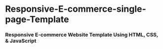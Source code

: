 # Responsive-E-commerce-single-page-Template

### Responsive E-commerce Website Template Using HTML, CSS, & JavaScript